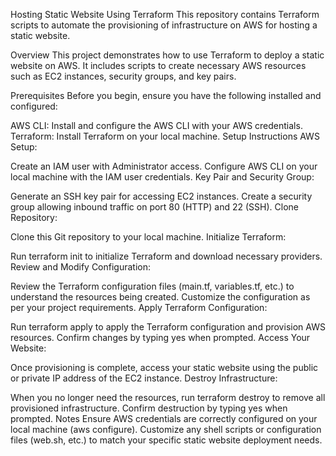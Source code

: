 Hosting Static Website Using Terraform
This repository contains Terraform scripts to automate the provisioning of infrastructure on AWS for hosting a static website.

Overview
This project demonstrates how to use Terraform to deploy a static website on AWS. It includes scripts to create necessary AWS resources such as EC2 instances, security groups, and key pairs.

Prerequisites
Before you begin, ensure you have the following installed and configured:

AWS CLI: Install and configure the AWS CLI with your AWS credentials.
Terraform: Install Terraform on your local machine.
Setup Instructions
AWS Setup:

Create an IAM user with Administrator access.
Configure AWS CLI on your local machine with the IAM user credentials.
Key Pair and Security Group:

Generate an SSH key pair for accessing EC2 instances.
Create a security group allowing inbound traffic on port 80 (HTTP) and 22 (SSH).
Clone Repository:

Clone this Git repository to your local machine.
Initialize Terraform:

Run terraform init to initialize Terraform and download necessary providers.
Review and Modify Configuration:

Review the Terraform configuration files (main.tf, variables.tf, etc.) to understand the resources being created.
Customize the configuration as per your project requirements.
Apply Terraform Configuration:

Run terraform apply to apply the Terraform configuration and provision AWS resources.
Confirm changes by typing yes when prompted.
Access Your Website:

Once provisioning is complete, access your static website using the public or private IP address of the EC2 instance.
Destroy Infrastructure:

When you no longer need the resources, run terraform destroy to remove all provisioned infrastructure.
Confirm destruction by typing yes when prompted.
Notes
Ensure AWS credentials are correctly configured on your local machine (aws configure).
Customize any shell scripts or configuration files (web.sh, etc.) to match your specific static website deployment needs.
